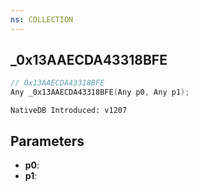 ```yaml
---
ns: COLLECTION
---
```

## _0x13AAECDA43318BFE

```c
// 0x13AAECDA43318BFE
Any _0x13AAECDA43318BFE(Any p0, Any p1);
```

```
NativeDB Introduced: v1207
```

## Parameters
* **p0**:
* **p1**:
